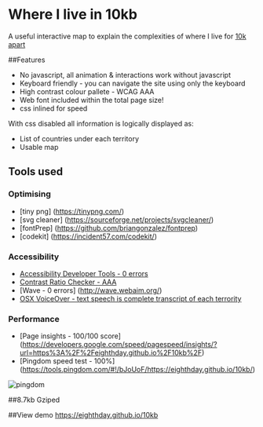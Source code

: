 # Where I live in 10kb

A useful interactive map to explain the complexities of where I live for [10k apart](https://a-k-apart.com/) 

##Features
* No javascript, all animation & interactions work without javascript
* Keyboard friendly - you can navigate the site using only the keyboard
* High contrast colour pallete - WCAG AAA
* Web font included within the total page size!
* css inlined for speed


With css disabled all information is  logically displayed as:
* List of countries under each territory 
* Usable map 

## Tools used

### Optimising  
* [tiny png] (https://tinypng.com/)
* [svg cleaner]  (https://sourceforge.net/projects/svgcleaner/)
* [fontPrep] (https://github.com/briangonzalez/fontprep)
* [codekit] (https://incident57.com/codekit/)

### Accessibility  
* [Accessibility Developer Tools - 0 errors](https://chrome.google.com/webstore/detail/accessibility-developer-t/fpkknkljclfencbdbgkenhalefipecmb)
* [Contrast Ratio Checker - AAA](https://chrome.google.com/webstore/detail/contrast-ratio-checker/kmicfegjejpginnockfnjpdgeffebdcf?hl=en)
* [Wave - 0 errors] (http://wave.webaim.org/)
* [OSX VoiceOver - text speech is complete transcript of each terrority ](http://www.apple.com/uk/accessibility/osx/voiceover/)

### Performance  
* [Page insights - 100/100 score] (https://developers.google.com/speed/pagespeed/insights/?url=https%3A%2F%2Feighthday.github.io%2F10kb%2F)
* [Pingdom speed test - 100%] (https://tools.pingdom.com/#!/bJoUoF/https://eighthday.github.io/10kb/)

![pingdom](https://s9.postimg.org/r4xiqiqhb/speed.png "pingdom")

##8.7kb Gziped

##View demo
https://eighthday.github.io/10kb
